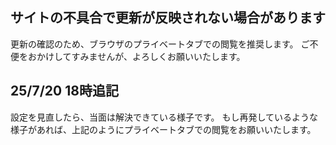 ﻿---
layout: post
categories: [お知らせ]
tags: []
slug: "1210"
---
## サイトの不具合で更新が反映されない場合があります

更新の確認のため、ブラウザのプライベートタブでの閲覧を推奨します。
ご不便をおかけしてすみませんが、よろしくお願いいたします。

## 25/7/20 18時追記
設定を見直したら、当面は解決できている様子です。
もし再発しているような様子があれば、上記のようにプライベートタブでの閲覧をお願いいたします。